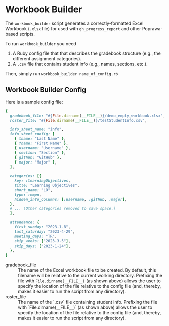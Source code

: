 # Workbook Builder 

The `workbook_builder` script generates a correctly-formatted Excel Workbook (`.xlsx` file) for used with 
`gh_progress_report` and other Poprawa-based scripts.

To run `workbook_builder` you need 
1. A Ruby config file that that describes the gradebook structure (e.g., the different assignment categories).
2. A <code>.csv</code> file that contains student info (e.g., names, sections, etc.).  

Then, simply run `workbook_builder name_of_config.rb`

## Workbook Builder Config 

Here is a sample config file:

```ruby
{
  gradebook_file: "#{File.dirname(__FILE__)}/demo_empty_workbook.xlsx",
  roster_file: "#{File.dirname(__FILE__)}/testStudentInfo.csv",

  info_sheet_name: "info",
  info_sheet_config: [
    { lname: "Last Name" },
    { fname: "First Name" },
    { username: "Username" },
    { section: "Section" },
    { github: "GitHub" },
    { major: "Major" },
  ],

  categories: [{
    key: :learningObjectives,
    title: "Learning Objectives",
    short_name: "LO",
    type: :empn,
    hidden_info_columns: [:username, :github, :major],
  },
  # ... (Other categories removed to save space.)
  ],

  attendance: {
    first_sunday: "2023-1-8",
    last_saturday: "2023-4-29",
    meeting_days: "TR",
    skip_weeks: ["2023-3-5"],
    skip_days: ["2023-1-24"],
  },
}
```

<dl>
<dt>gradebook_file</dt>
<dd>The name of the Excel workbook file to be created. By default, this filename will be relative to the 
current working directory. Prefixing the file with 
<code>File.dirname(__FILE__)</code> (as shown above) allows the user
to specify the location of the file relative to the config file (and, thereby, makes it easier to run 
the script from any directory).
</dd>

<dt>roster_file</dt>
<dd>The name of the `.csv` file containing student info. Prefixing the file with `File.dirname(__FILE__)` (as shown above) allows the user
to specify the location of the file relative to the config file (and, thereby, makes it easier to run 
the script from any directory).
</dd>
</dl>

